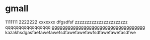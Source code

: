 # gmall
1111111
2222222
xxxxxxx
dfgsdfsf
zzzzzzzzzzzzzzzzzzzzzz
qqqqqqqqqqqqqqqqq
ggggggggggggggggggggggggggggggggggg
kazakhsdgasfaefawefawefsdfawefawefawfsdfawefawefasdfwe